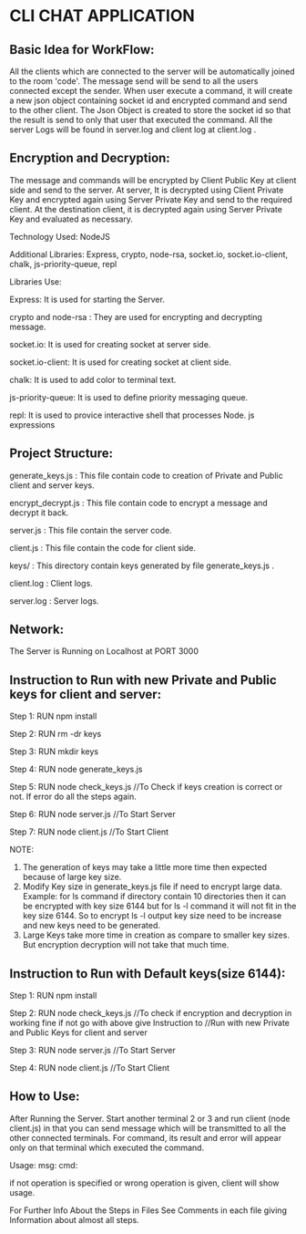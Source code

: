 # CLI CHAT APPLICATION


## Basic Idea for WorkFlow:

All the clients which are connected to the server will be automatically joined to the room 'code'. The message send will be send to all the users connected except the sender. When user execute a command, it will create a new json object containing socket id and encrypted command and send to the other client. The Json Object is created to store the socket id so that the result is send to only that user that executed the command. All the server Logs will be found in server.log and client log at client.log .



## Encryption and Decryption:

The message and commands will be encrypted by Client Public Key at client side and send to the server. At server, It is decrypted using Client Private Key and encrypted again using Server Private Key and send to the required client. At the destination client, it is decrypted again using Server Private Key and evaluated as necessary.




Technology Used: NodeJS

Additional Libraries: Express, crypto, node-rsa, socket.io, socket.io-client, chalk, js-priority-queue, repl

Libraries Use:

Express: It is used for starting the Server.

crypto and node-rsa : They are used for encrypting and decrypting message.

socket.io: It is used for creating socket at server side.

socket.io-client: It is used for creating socket at client side.

chalk: It is used to add color to terminal text.

js-priority-queue: It is used to define priority messaging queue.

repl: It is used to provice interactive shell that processes Node. js expressions


## Project Structure:

generate_keys.js : This file contain code to creation of Private and Public client and server keys.

encrypt_decrypt.js : This file contain code to encrypt a message and decrypt it back.

server.js : This file contain the server code.

client.js : This file contain the code for client side.

keys/ : This directory contain keys generated by file generate_keys.js .

client.log : Client logs.

server.log : Server logs.



## Network:

The Server is Running on Localhost at PORT 3000



## Instruction to Run with new Private and Public keys for client and server:

Step 1: RUN npm install

Step 2: RUN rm -dr keys

Step 3: RUN mkdir keys

Step 4: RUN node generate_keys.js

Step 5: RUN node check_keys.js 	//To Check if keys creation is correct or not. If error do all the steps again.

Step 6: RUN node server.js	//To Start Server

Step 7: RUN node client.js	//To Start Client

NOTE: 
1. The generation of keys may take a little more time then expected because of large key size. 
2. Modify Key size in generate_keys.js file if need to encrypt large data. Example: for ls command if directory contain 10 directories then it can be encrypted with key size 6144 but for ls -l command it will not fit in the key size 6144. So to encrypt ls -l output key size need to be increase and new keys need to be generated.
3. Large Keys take more time in creation as compare to smaller key sizes. But encryption decryption will not take that much time.



## Instruction to Run with Default keys(size 6144):

Step 1: RUN npm install

Step 2: RUN node check_keys.js		//To check if encryption and decryption in working fine if not go with above give Instruction to
					//Run with new Private and Public Keys for client and server

Step 3: RUN node server.js		//To Start Server

Step 4: RUN node client.js		//To Start Client



## How to Use:

After Running the Server. Start another terminal 2 or 3 and run client (node client.js) in that you can send message which will be transmitted to all the other connected terminals. For command, its result and error will appear only on that terminal which executed the command.

Usage:
	msg: <Message>
	cmd: <Command>

if not operation is specified or wrong operation is given, client will show usage.



For Further Info About the Steps in Files See Comments in each file giving Information about almost all steps.
